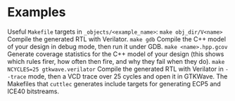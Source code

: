 # Examples
Useful `Makefile` targets in `_objects/<example_name>`:
`make obj_dir/V<name>` Compile the generated RTL with Verilator.
`make gdb` Compile the C++ model of your design in debug mode, then run it under GDB.
`make <name>.hpp.gcov` Generate coverage statistics for the C++ model of your design (this shows which rules firer, how often then fire, and why they fail when they do).
`make NCYCLES=25 gtkwave.verilator` Compile the generated RTL with Verilator in `--trace` mode, then a VCD trace over 25 cycles and open it in GTKWave.
The Makefiles that `cuttlec` generates include targets for generating ECP5 and ICE40 bitstreams.
